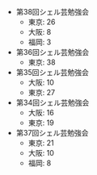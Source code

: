 * 第38回シェル芸勉強会
    * 東京: 26
    * 大阪: 8
    * 福岡: 3
* 第36回シェル芸勉強会
    * 東京: 38
* 第35回シェル芸勉強会
    * 大阪: 10
    * 東京: 27
* 第34回シェル芸勉強会
    * 大阪: 16
    * 東京: 19
* 第37回シェル芸勉強会
    * 東京: 21
    * 大阪: 10
    * 福岡: 8
